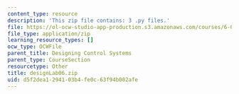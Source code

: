 ```yaml
---
content_type: resource
description: 'This zip file contains: 3 .py files.'
file: https://ol-ocw-studio-app-production.s3.amazonaws.com/courses/6-01sc-introduction-to-electrical-engineering-and-computer-science-i-spring-2011/d5f2dea1294103b4fe0c63f94b002afe_designLab06.zip
file_type: application/zip
learning_resource_types: []
ocw_type: OCWFile
parent_title: Designing Control Systems
parent_type: CourseSection
resourcetype: Other
title: designLab06.zip
uid: d5f2dea1-2941-03b4-fe0c-63f94b002afe
---
```

